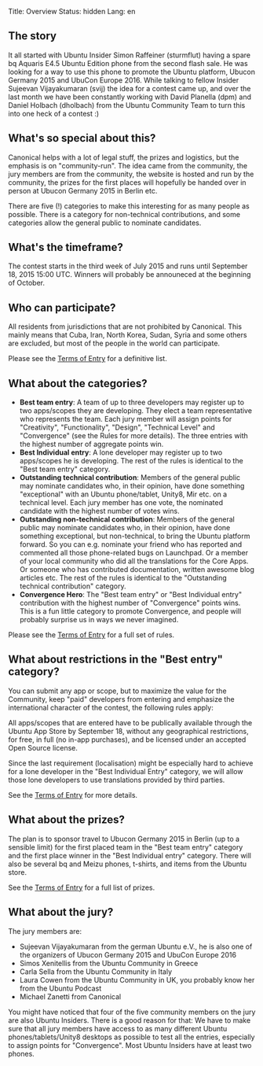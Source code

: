 Title: Overview
Status: hidden
Lang: en

The story
---------

It all started with Ubuntu Insider Simon Raffeiner (sturmflut) having a
spare bq Aquaris E4.5 Ubuntu Edition phone from the second flash sale.
He was looking for a way to use this phone to promote the Ubuntu
platform, Ubucon Germany 2015 and UbuCon Europe 2016. While talking to
fellow Insider Sujeevan Vijayakumaran (svij) the idea for a contest came
up, and over the last month we have been constantly working with David
Planella (dpm) and Daniel Holbach (dholbach) from the Ubuntu Community
Team to turn this into one heck of a contest :)

What's so special about this?
-----------------------------

Canonical helps with a lot of legal stuff, the prizes and logistics, but
the emphasis is on "community-run". The idea came from the community,
the jury members are from the community, the website is hosted and run
by the community, the prizes for the first places will hopefully be
handed over in person at Ubucon Germany 2015 in Berlin etc.

There are five (!) categories to make this interesting for as many
people as possible. There is a category for non-technical contributions,
and some categories allow the general public to nominate candidates.

What's the timeframe?
---------------------

The contest starts in the third week of July 2015 and runs until
September 18, 2015 15:00 UTC. Winners will probably be announeced at the
beginning of October.

Who can participate?
--------------------

All residents from jurisdictions that are not prohibited by Canonical.
This mainly means that Cuba, Iran, North Korea, Sudan, Syria and some
others are excluded, but most of the people in the world can
participate.

Please see the [Terms of
Entry]({filename}/files/UbuContest-Termsofentry_0.pdf) for a
definitive list.

What about the categories?
--------------------------

-   **Best team entry**: A team of up to three developers may register
    up to two apps/scopes they are developing. They elect a team
    representative who represents the team. Each jury member will assign
    points for "Creativity", "Functionality", "Design", "Technical
    Level" and "Convergence" (see the Rules for more details). The three
    entries with the highest number of aggregate points win.
-   **Best Individual entry**: A lone developer may register up to two
    apps/scopes he is developing. The rest of the rules is identical to
    the "Best team entry" category.
-   **Outstanding technical contribution**: Members of the general
    public may nominate candidates who, in their opinion, have done
    something "exceptional" with an Ubuntu phone/tablet, Unity8, Mir
    etc. on a technical level. Each jury member has one vote, the
    nominated candidate with the highest number of votes wins.
-   **Outstanding non-technical contribution**: Members of the general
    public may nominate candidates who, in their opinion, have done
    something exceptional, but non-technical, to bring the Ubuntu
    platform forward. So you can e.g. nominate your friend who has
    reported and commented all those phone-related bugs on Launchpad. Or
    a member of your local community who did all the translations for
    the Core Apps. Or someone who has contributed documentation, written
    awesome blog articles etc. The rest of the rules is identical to the
    "Outstanding technical contribution" category.
-   **Convergence Hero**: The "Best team entry" or "Best Individual
    entry" contribution with the highest number of "Convergence" points
    wins. This is a fun little category to promote Convergence, and
    people will probably surprise us in ways we never imagined.

Please see the [Terms of
Entry]({filename}/files/UbuContest-Termsofentry_0.pdf) for a full
set of rules.

What about restrictions in the "Best entry" category?
-----------------------------------------------------

You can submit any app or scope, but to maximize the value for the
Community, keep "paid" developers from entering and emphasize the
international character of the contest, the following rules apply:

All apps/scopes that are entered have to be publically available through
the Ubuntu App Store by September 18, without any geographical
restrictions, for free, in full (no in-app purchases), and be licensed
under an accepted Open Source license.

Since the last requirement (localisation) might be especially hard to
achieve for a lone developer in the "Best Individual Entry" category, we
will allow those lone developers to use translations provided by third
parties.

See the [Terms of
Entry]({filename}/files/UbuContest-Termsofentry_0.pdf) for more
details.

What about the prizes?
----------------------

The plan is to sponsor travel to Ubucon Germany 2015 in Berlin (up to a
sensible limit) for the first placed team in the "Best team entry"
category and the first place winner in the "Best Individual entry"
category. There will also be several bq and Meizu phones, t-shirts, and
items from the Ubuntu store.

See the [Terms of
Entry]({filename}/files/UbuContest-Termsofentry_0.pdf) for a full
list of prizes.

What about the jury?
--------------------

The jury members are:

-   Sujeevan Vijayakumaran from the german Ubuntu e.V., he is also one
    of the organizers of Ubucon Germany 2015 and UbuCon Europe 2016
-   Simos Xenitellis from the Ubuntu Community in Greece
-   Carla Sella from the Ubuntu Community in Italy
-   Laura Cowen from the Ubuntu Community in UK, you probably know her
    from the Ubuntu Podcast
-   Michael Zanetti from Canonical

You might have noticed that four of the five community members on the
jury are also Ubuntu Insiders. There is a good reason for that: We have
to make sure that all jury members have access to as many different
Ubuntu phones/tablets/Unity8 desktops as possible to test all the
entries, especially to assign points for "Convergence". Most Ubuntu
Insiders have at least two phones.
